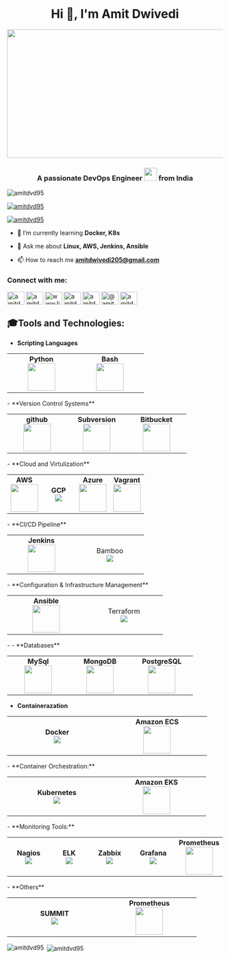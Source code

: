 <!-- <img src="https://w7.pngwing.com/pngs/659/158/png-transparent-devops-business-process-software-development-process-implementation-business-text-people-logo-thumbnail.png" /> -->
<h1 align="center">Hi 👋, I'm Amit Dwivedi</h1>
<div align="center">
<img src="https://media.giphy.com/media/dWesBcTLavkZuG35MI/giphy.gif" width="600" height="300"/>
</div>
<h3 align="center">A passionate DevOps Engineer <img src="https://media.giphy.com/media/WUlplcMpOCEmTGBtBW/giphy.gif" width="30"> from India</h3>
<p align="left"> <img src="https://komarev.com/ghpvc/?username=amitdvd95&label=Profile%20views&color=0e75b6&style=flat" alt="amitdvd95" /> </p>

<a href="https://github.com/ryo-ma/github-profile-trophy"><img src="https://github-profile-trophy.vercel.app/?username=amitdvd95" alt="amitdvd95" /></a>
<p align="left"> <a href="https://twitter.com/amitdvd95" target="blank"><img src="https://img.shields.io/twitter/follow/amitdvd95?logo=twitter&style=for-the-badge" alt="amitdvd95" /></a> </p>

- 🌱 I’m currently learning **Docker, K8s**

- 💬 Ask me about **Linux, AWS, Jenkins, Ansible**

- 📫 How to reach me **amitdwivedi205@gmail.com**

<h3 align="left">Connect with me:</h3>
<p align="left">
<a href="https://dev.to/amitdvd95" target="blank"><img align="center" src="https://raw.githubusercontent.com/rahuldkjain/github-profile-readme-generator/master/src/images/icons/Social/devto.svg" alt="amitdvd" height="30" width="40" /></a>
<a href="https://twitter.com/amitdvd95" target="blank"><img align="center" src="https://raw.githubusercontent.com/rahuldkjain/github-profile-readme-generator/master/src/images/icons/Social/twitter.svg" alt="amitdvd95" height="30" width="40" /></a>
<a href="https://linkedin.com/in/amit-dwivedi-336384134" target="blank"><img align="center" src="https://raw.githubusercontent.com/rahuldkjain/github-profile-readme-generator/master/src/images/icons/Social/linked-in-alt.svg" alt="www.linkedin.com/in/amit-dwivedi-336384134" height="30" width="40" /></a>
<a href="https://stackoverflow.com/users/17507133/amitdvd" target="blank"><img align="center" src="https://raw.githubusercontent.com/rahuldkjain/github-profile-readme-generator/master/src/images/icons/Social/stack-overflow.svg" alt="amitdvd" height="30" width="40" /></a>
<a href="https://instagram.com/amitdwivedi95" target="blank"><img align="center" src="https://raw.githubusercontent.com/rahuldkjain/github-profile-readme-generator/master/src/images/icons/Social/instagram.svg" alt="amitdwivedi95" height="30" width="40" /></a>
<a href="https://medium.com/@amitdwivedi205" target="blank"><img align="center" src="https://raw.githubusercontent.com/rahuldkjain/github-profile-readme-generator/master/src/images/icons/Social/medium.svg" alt="@amitdwivedi205" height="30" width="40" /></a>
<a href="https://www.hackerrank.com/amitdwivedi205" target="blank"><img align="center" src="https://raw.githubusercontent.com/rahuldkjain/github-profile-readme-generator/master/src/images/icons/Social/hackerrank.svg" alt="amitdwivedi205" height="30" width="40" /></a>
</p>

## 🎓Tools and Technologies:
- **Scripting Languages**
<center>
<table>
<tbody>
<tr>
<td width="25%" align="center">
<span><strong>Python</strong></span><br/>
<img height="64px" width="64px" src="https://cdn.svgporn.com/logos/python.svg">
</td>
<td width="25%" align="center">
<span><strong>Bash</strong></span><br/>
<img height="64px" width="64px" src="https://www.vectorlogo.zone/logos/gnu_bash/gnu_bash-ar21.svg">
</td>
</tr>
</tbody>
</table>
</center>
- **Version Control Systems**
<center>
<table>
<tbody>
<tr>
<td width="25%" align="center">
<span><strong>github</strong></span><br/>
<img height="64px" width="64px" src="https://www.vectorlogo.zone/logos/github/github-tile.svg">
</td>
<td width="25%" align="center">
<span><strong>Subversion</strong></span><br/>
<img height="64px" width="64px" src="https://www.vectorlogo.zone/logos/apache_subversion/apache_subversion-ar21.svg">
</td>
<td width="25%" align="center">
<span><strong>Bitbucket</strong></span><br/>
<img height="64px" width="64px" src="https://www.vectorlogo.zone/logos/bitbucket/bitbucket-official.svg">
</td>
</tr>
</tbody>
</table>
</center>
- **Cloud and Virtulization**
<center>
<table>
<tbody>
<tr>
<td width="25%" align="center">
<span><strong>AWS</strong></span><br/>
<img height="64px" width="64px" src="https://www.vectorlogo.zone/logos/amazon_aws/amazon_aws-icon.svg">
</td>
<td width="25%" align="center">
<span><strong>GCP</strong></span><br/>
<img src="https://www.vectorlogo.zone/logos/google_cloud/google_cloud-ar21.svg">
</td>
<td width="25%" align="center">
<span><strong>Azure</strong></span><br/>
<img height="64px" width="64px" src="https://www.vectorlogo.zone/logos/microsoft_azure/microsoft_azure-icon.svg">
</td>
<td width="25%" align="center">
<span><strong>Vagrant</strong></span><br/>
<img height="64px" width="64px" src="https://www.vectorlogo.zone/logos/vagrantup/vagrantup-ar21.svg">
</td>
</tr>
</tbody>
</table>
</center>
- **CI/CD Pipeline**
<center>
<table>
<tbody>
<tr>
<td width="25%" align="center">
<span><strong>Jenkins</strong></span><br/>
<img height="64px" width="64px" src="https://www.vectorlogo.zone/logos/jenkins/jenkins-ar21.svg">
</td>
<td width="25%" align="center">
<span><Terraform>Bamboo</strong></span><br/>
<img src="https://www.vectorlogo.zone/logos/atlassian_bamboo/atlassian_bamboo-ar21.svg">
</td>
</tr>
</tbody>
</table>
</center>
- **Configuration & Infrastructure Management**
<center>
<table>
<tbody>
<tr>
<td width="25%" align="center">
<span><strong>Ansible</strong></span><br/>
<img height="64px" width="64px" src="https://www.vectorlogo.zone/logos/ansible/ansible-ar21.svg">
</td>
<td width="25%" align="center">
<span><Terraform>Terraform</strong></span><br/>
<img src="https://www.vectorlogo.zone/logos/terraformio/terraformio-ar21.svg">
</td>
</tr>
</tbody>
</table>
</center>
- - **Databases**
<center>
<table>
<tbody>
<tr>
<td width="25%" align="center">
<span><strong>MySql</strong></span><br/>
<img height="64px" width="64px" src="https://www.vectorlogo.zone/logos/mysql/mysql-horizontal.svg">
</td>
<td width="25%" align="center">
<span><strong>MongoDB</strong></span><br/>
<img height="64px" width="64px" src="https://www.vectorlogo.zone/logos/mongodb/mongodb-ar21.svg">
</td>
<td width="25%" align="center">
<span><strong>PostgreSQL</strong></span><br/>
<img height="64px" width="64px" src="https://www.vectorlogo.zone/logos/postgresql/postgresql-ar21.svg">
</td>
</tr>
</tbody>
</table>
</center>

- **Containerazation**
<center>
<table>
<tbody>
<tr>
<td width="25%" align="center">
<span><strong>Docker</strong></span><br/>
<img src="https://www.vectorlogo.zone/logos/docker/docker-ar21.svg">
</td>
<td width="25%" align="center">
<span><strong>Amazon ECS</strong></span><br/>
<img height="64px" width="64px" src="https://www.vectorlogo.zone/logos/amazon_ecs/amazon_ecs-ar21.svg">
</td>
</tr>
</tbody>
</table>
</center>
- **Container Orchestration:**
<center>
<table>
<tbody>
<tr>
<td width="25%" align="center">
<span><strong>Kubernetes</strong></span><br/>
<img src="https://www.vectorlogo.zone/logos/kubernetes/kubernetes-icon.svg">
</td>
<td width="25%" align="center">
<span><strong>Amazon EKS</strong></span><br/>
<img height="64px" width="64px" src="https://www.vectorlogo.zone/logos/amazon_eks/amazon_eks-ar21.svg">
</td>
</tr>
</tbody>
</table>
</center>
- **Monitoring Tools:**
<center>
<table>
<tbody>
<tr>
<td width="25%" align="center">
<span><strong>Nagios</strong></span><br/>
<img src="https://www.vectorlogo.zone/logos/nagios/nagios-ar21.svg">
</td>
<td width="25%" align="center">
<span><strong>ELK</strong></span><br/>
<img src="https://www.vectorlogo.zone/logos/elastic/elastic-ar21.svg">
</td>
<td width="25%" align="center">
<span><strong>Zabbix</strong></span><br/>
<img src="https://www.vectorlogo.zone/logos/zabbix/zabbix-ar21.svg">
</td>
<td width="25%" align="center">
<span><strong>Grafana</strong></span><br/>
<img src="https://www.vectorlogo.zone/logos/grafana/grafana-ar21.svg">
</td>
<td width="25%" align="center">
<span><strong>Prometheus</strong></span><br/>
<img height="64px" width="64px" src="https://www.vectorlogo.zone/logos/prometheusio/prometheusio-ar21.svg">
</td>
</tr>
</tbody>
</table>
</center>
- **Others**
<center>
<table>
<tbody>
<tr>
<td width="25%" align="center">
<span><strong>SUMMIT</strong></span><br/>
<img src="https://w7.pngwing.com/pngs/257/20/png-transparent-information-technology-operations-symphony-summit-inc-it-asset-management-operations-management-nicam-blue-text-service-thumbnail.png">
</td>
<td width="25%" align="center">
<span><strong>Prometheus</strong></span><br/>
<img height="64px" width="64px" src="https://www.vectorlogo.zone/logos/prometheusio/prometheusio-ar21.svg">
</td>
</tr>
</tbody>
</table>
</center>
<p><img align="left" src="https://github-readme-stats.vercel.app/api/top-langs?username=amitdvd95&show_icons=true&locale=en&layout=compact" alt="amitdvd95" /></p>

<p>&nbsp;<img align="center" src="https://github-readme-stats.vercel.app/api?username=amitdvd95&show_icons=true&locale=en" alt="amitdvd95" /></p>

